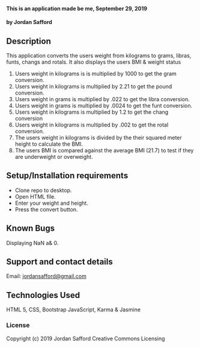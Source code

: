 #### This is an application made be me, September 29, 2019
#### by Jordan Safford

## Description

This application converts the users weight from kilograms to grams, libras, funts, changs and rotals. It also displays the users BMI & weight status

1. Users weight in kilograms is is multiplied by 1000 to get the gram conversion.
2. Users weight in kilograms is multiplied by 2.21 to get the pound conversion.
3. Users weight in grams is multiplied by .022 to get the libra conversion.
4. Users weight in grams is multiplied by .0024 to get the funt conversion.
5. Users weight in kilograms is multiplied by 1.2 to get the chang conversion
6.  Users weight in kilograms is multiplied by .002 to get the rotal conversion.
7. The users weight in kilograms is divided by the their squared meter height to calculate the BMI.
8. The users BMI is compared against the average BMI (21.7) to test if they are underweight or overweight.

## Setup/Installation requirements

* Clone repo to desktop.
* Open HTML file.
* Enter your weight and height.
* Press the convert button.

## Known Bugs

Displaying NaN a& 0.

## Support and contact details

Email: jordansafford@gmail.com

## Technologies Used

HTML 5, CSS, Bootstrap  JavaScript, Karma & Jasmine

### License


Copyright (c) 2019 Jordan Safford Creative Commons Licensing
